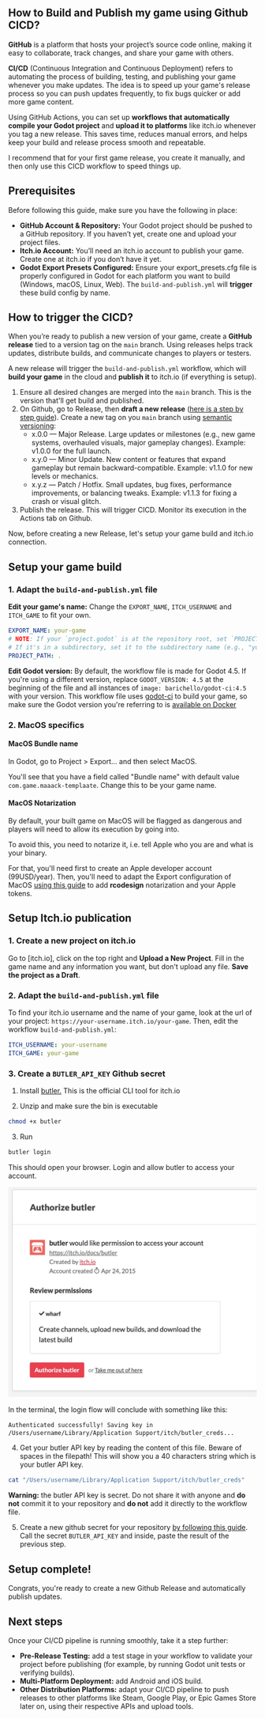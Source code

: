 ## How to Build and Publish my game using Github CICD?

**GitHub** is a platform that hosts your project’s source code online, making it easy to collaborate, track changes, and share your game with others.

**CI/CD** (Continuous Integration and Continuous Deployment) refers to automating the process of building, testing, and publishing your game whenever you make updates. The idea is to speed up your game's release process so you can push updates frequently, to fix bugs quicker or add more game content.

Using GitHub Actions, you can set up **workflows that automatically compile your Godot project** and **upload it to platforms** like itch.io whenever you tag a new release. This saves time, reduces manual errors, and helps keep your build and release process smooth and repeatable.

I recommend that for your first game release, you create it manually, and then only use this CICD workflow to speed things up.

## Prerequisites

Before following this guide, make sure you have the following in place:

- **GitHub Account & Repository:** Your Godot project should be pushed to a GitHub repository. If you haven’t yet, create one and upload your project files.
- **Itch.io Account:** You’ll need an itch.io account to publish your game. Create one at itch.io if you don’t have it yet.
- **Godot Export Presets Configured:** Ensure your export_presets.cfg file is properly configured in Godot for each platform you want to build (Windows, macOS, Linux, Web). The `build-and-publish.yml` will **trigger** these build config by name.

## How to trigger the CICD?

When you’re ready to publish a new version of your game, create a **GitHub release** tied to a version tag on the `main` branch. Using releases helps track updates, distribute builds, and communicate changes to players or testers.

A new release will trigger the `build-and-publish.yml` workflow, which will **build your game** in the cloud and **publish it** to itch.io (if everything is setup).

1. Ensure all desired changes are merged into the `main` branch. This is the version that'll get build and published.
2. On Github, go to Release, then **draft a new release** ([here is a step by step guide](https://docs.github.com/en/repositories/releasing-projects-on-github/managing-releases-in-a-repository#creating-a-release)). Create a new tag on you `main` branch using [semantic versioning](https://semver.org/):
   - x.0.0 — Major Release. Large updates or milestones (e.g., new game systems, overhauled visuals, major gameplay changes). Example: v1.0.0 for the full launch.
   - x.y.0 — Minor Update. New content or features that expand gameplay but remain backward-compatible. Example: v1.1.0 for new levels or mechanics.
   - x.y.z — Patch / Hotfix. Small updates, bug fixes, performance improvements, or balancing tweaks. Example: v1.1.3 for fixing a crash or visual glitch.
3. Publish the release. This will trigger CICD. Monitor its execution in the Actions tab on Github.

Now, before creating a new Release, let's setup your game build and itch.io connection.

## Setup your game build

### 1. Adapt the `build-and-publish.yml` file

**Edit your game's name:** Change the `EXPORT_NAME`, `ITCH_USERNAME` and `ITCH_GAME` to fit your own.

```yml
EXPORT_NAME: your-game
# NOTE: If your `project.godot` is at the repository root, set `PROJECT_PATH` to "."
# If it's in a subdirectory, set it to the subdirectory name (e.g., "your-game")
PROJECT_PATH: .
```

**Edit Godot version:** By default, the workflow file is made for Godot 4.5. If you're using a different version, replace `GODOT_VERSION: 4.5` at the beginning of the file and all instances of `image: barichello/godot-ci:4.5` with your version. This workflow file uses [godot-ci](https://github.com/abarichello/godot-ci?tab=readme-ov-file) to build your game, so make sure the Godot version you're referring to is [available on Docker](https://hub.docker.com/r/barichello/godot-ci/tags)

### 2. MacOS specifics

#### MacOS Bundle name

In Godot, go to Project > Export... and then select MacOS.

You'll see that you have a field called "Bundle name" with default value `com.game.maaack-templaate`. Change this to be your game name.

#### MacOS Notarization

By default, your built game on MacOS will be flagged as dangerous and players will need to allow its execution by going into.

To avoid this, you need to notarize it, i.e. tell Apple who you are and what is your binary.

For that, you'll need first to create an Apple developer account (99USD/year). Then, you'll need to adapt the Export configuration of MacOS [using this guide](https://docs.godotengine.org/en/latest/tutorials/export/exporting_for_macos.html#if-you-have-an-apple-developer-id-certificate-and-exporting-from-linux-or-windows) to add **rcodesign** notarization and your Apple tokens.

## Setup Itch.io publication

### 1. Create a new project on itch.io

Go to [itch.io], click on the top right and **Upload a New Project**. Fill in the game name and any information you want, but don't upload any file. **Save the project as a Draft**.

### 2. Adapt the `build-and-publish.yml` file

To find your itch.io username and the name of your game, look at the url of your project: `https://your-username.itch.io/your-game`. Then, edit the workflow `build-and-publish.yml`:

```yml
ITCH_USERNAME: your-username
ITCH_GAME: your-game
```

### 3. Create a `BUTLER_API_KEY` Github secret

1. Install [butler.](https://itch.io/docs/butler/installing.html) This is the official CLI tool for itch.io

2. Unzip and make sure the bin is executable

```bash
chmod +x butler
```

3. Run

```bash
butler login
```

This should open your browser. Login and allow butler to access your account.

![Authorize butler](./authorize_butler.png)

In the terminal, the login flow will conclude with something like this:

```
Authenticated successfully! Saving key in /Users/username/Library/Application Support/itch/butler_creds...
```

4. Get your butler API key by reading the content of this file. Beware of spaces in the filepath! This will show you a 40 characters string which is your butler API key.

```bash
cat "/Users/username/Library/Application Support/itch/butler_creds"
```

**Warning:** the butler API key is secret. Do not share it with anyone and **do not** commit it to your repository and **do not** add it directly to the workflow file.

5. Create a new github secret for your repository [by following this guide](https://docs.github.com/en/actions/how-tos/write-workflows/choose-what-workflows-do/use-secrets). Call the secret `BUTLER_API_KEY` and inside, paste the result of the previous step.

## Setup complete!

Congrats, you're ready to create a new Github Release and automatically publish updates.

## Next steps

Once your CI/CD pipeline is running smoothly, take it a step further:

- **Pre-Release Testing:** add a test stage in your workflow to validate your project before publishing (for example, by running Godot unit tests or verifying builds).
- **Multi-Platform Deployment:** add Android and iOS build.
- **Other Distribution Platforms:** adapt your CI/CD pipeline to push releases to other platforms like Steam, Google Play, or Epic Games Store later on, using their respective APIs and upload tools.
